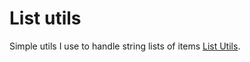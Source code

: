 
# List utils

Simple utils I use to handle string lists of items
[List Utils](https://javfres.github.io/list-utils/).